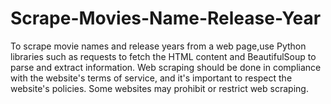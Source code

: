 # Scrape-Movies-Name-Release-Year
To scrape movie names and release years from a web page,use Python libraries such as requests to fetch the HTML content and BeautifulSoup to parse and extract information. 
Web scraping should be done in compliance with the website's terms of service, and it's important to respect the website's policies. Some websites may prohibit or restrict web scraping.
